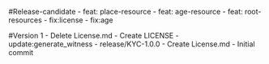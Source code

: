 #Release-candidate
    - feat: place-resource
    - feat: age-resource
    - feat: root-resources
    - fix:license
    - fix:age

#Version 1
    - Delete License.md
    - Create LICENSE
    - update:generate_witness
    - release/KYC-1.0.0
    - Create License.md
    - Initial commit
